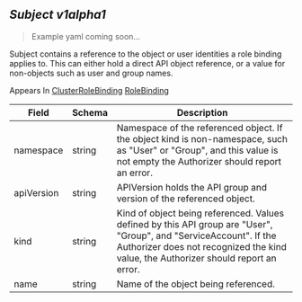 ## *Subject v1alpha1*

> Example yaml coming soon...



Subject contains a reference to the object or user identities a role binding applies to.  This can either hold a direct API object reference, or a value for non-objects such as user and group names.

<aside class="notice">
Appears In  <a href="#clusterrolebinding-v1alpha1">ClusterRoleBinding</a>  <a href="#rolebinding-v1alpha1">RoleBinding</a> </aside>

Field        | Schema     | Description
------------ | ---------- | -----------
namespace | string | Namespace of the referenced object.  If the object kind is non-namespace, such as "User" or "Group", and this value is not empty the Authorizer should report an error.
apiVersion | string | APIVersion holds the API group and version of the referenced object.
kind | string | Kind of object being referenced. Values defined by this API group are "User", "Group", and "ServiceAccount". If the Authorizer does not recognized the kind value, the Authorizer should report an error.
name | string | Name of the object being referenced.

